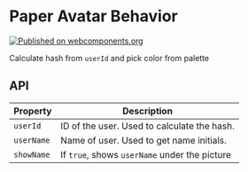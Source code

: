 # Paper Avatar Behavior
[![Published on webcomponents.org](https://img.shields.io/badge/webcomponents.org-published-blue.svg)](https://www.webcomponents.org/element/petja/paper-avatar-behavior)

Calculate hash from `userId` and pick color from palette

## API

Property | Description
---------|--------------
`userId` | ID of the user. Used to calculate the hash.
`userName` | Name of user. Used to get name initials.
`showName` | If `true`, shows `userName` under the picture
